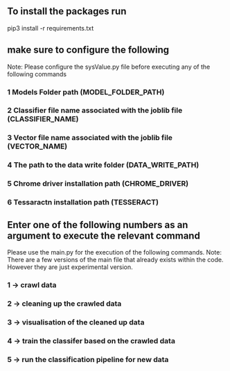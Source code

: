 ## To install the packages run 

pip3 install -r requirements.txt

## make sure to configure the following 
Note: Please configure the sysValue.py file before executing any of the following commands 

### 1 Models Folder path (MODEL_FOLDER_PATH)
### 2 Classifier file name associated with the joblib file (CLASSIFIER_NAME)
### 3 Vector file name associated with the joblib file (VECTOR_NAME)
### 4 The path to the data write folder (DATA_WRITE_PATH)
### 5 Chrome driver installation path (CHROME_DRIVER)
### 6 Tessaractn installation path (TESSERACT)


## Enter one of the following numbers as an argument to execute the relevant command 
Please use the main.py for the execution of the following commands. 
Note: There are a few versions of the main file that already exists within the code. However they are just experimental version. 

### 1 -> crawl data
### 2 -> cleaning up the crawled data 
### 3 -> visualisation of the cleaned up data 
### 4 -> train the classifer based on the crawled data
### 5 -> run the classification pipeline for new data
 
